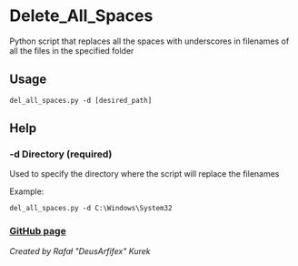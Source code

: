 # Delete_All_Spaces
Python script that replaces all the spaces with underscores in filenames of all the files in the specified folder

## Usage
	del_all_spaces.py -d [desired_path]

## Help
### -d Directory (required)
Used to specify the directory where the script will replace the filenames

Example:

	del_all_spaces.py -d C:\Windows\System32

### [GitHub page](https://github.com/DeusArtifex/Delete_All_Spaces "Delete_All_Spaces")

_Created by Rafał "DeusArfifex" Kurek_
